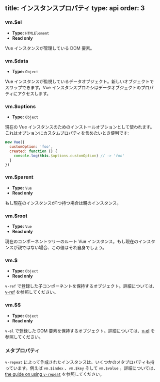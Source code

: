 title: インスタンスプロパティ
type: api
order: 3
---

### vm.$el

- **Type:** `HTMLElement`
- **Read only**

Vue インスタンスが管理している DOM 要素。

### vm.$data

- **Type:** `Object`

Vue インスタンスが監視しているデータオブジェクト。新しいオブジェクトでスワップできます。Vue インスタンスプロキシはデータオブジェクトのプロパティにアクセスします。

### vm.$options

- **Type:** `Object`

現在の Vue インスタンスのためのインストールオプションとして使われます。これはオプションにカスタムプロパティを含めたいとき便利です:

``` js
new Vue({
  customOption: 'foo',
  created: function () {
    console.log(this.$options.customOption) // -> 'foo'
  }
})
```

### vm.$parent

- **Type:** `Vue`
- **Read only**

もし現在のインスタンスが1つ持つ場合は親のインスタンス。

### vm.$root

- **Type:** `Vue`
- **Read only**

現在のコンポーネントツリーのルート Vue インスタンス。もし現在のインスタンスが親ではない場合、この値はそれ自身でしょう。

### vm.$

- **Type:** `Object`
- **Read only**

`v-ref` で登録した子コンポーネントを保持するオブジェクト。詳細については、[v-ref](/api/directives.html#v-ref) を参照してください。

### vm.$$

- **Type:** `Object`
- **Read only**

`v-el` で登録した DOM 要素を保持するオブジェクト。詳細については、[v-el](/api/directives.html#v-el) を参照してください。

### メタプロパティ

`v-repeat` によって作成されたインスタンスは、いくつかのメタプロパティも持っています。例えば `vm.$index` 、`vm.$key` そして `vm.$value` 。詳細については、[the guide on using `v-repeat`](/guide/list.html) を参照してください。
